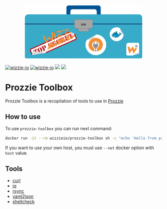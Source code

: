 <p align="center">
    <img src="docs/assets/img/prozzie-toolbox.logo.png" alt="Prozzie Toobox" title="Prozzie Toolbox" width="75%"/>
</p>

[![wizzie-io](https://img.shields.io/badge/powered%20by-wizzie.io-F68D2E.svg)](https://github.com/wizzie-io/)
[![wizzie-io](https://img.shields.io/badge/%20-Docker-0DB7ED.svg?logo=docker)](https://hub.docker.com/r/wizzieio/prozzie-toolbox/)
[![](https://images.microbadger.com/badges/image/wizzieio/prozzie-toolbox.svg)](https://microbadger.com/images/wizzieio/prozzie-toolbox "Get your own image badge on microbadger.com")
[![](https://images.microbadger.com/badges/version/wizzieio/prozzie-toolbox.svg)](https://microbadger.com/images/wizzieio/prozzie-toolbox "Get your own version badge on microbadger.com")

# Prozzie Toolbox

Prozzie Toolbox is a recopilation of tools to use in [Prozzie](https://github.com/wizzie-io/prozzie)

## How to use

To use `prozzie-toolbox` you can run next command:

```bash
docker run -it --rm wizzieio/prozzie-toolbox sh -c "echo 'Hello from prozzie-toolbox'"
```

If you want to use your own host, you must use `--net` docker option with `host` value.

## Tools

- [curl](https://curl.haxx.se/)
- [jq](https://stedolan.github.io/jq/)
- [rsync](https://rsync.samba.org/)
- [yaml2json](https://github.com/bronze1man/yaml2json)
- [shellcheck](https://github.com/koalaman/shellcheck)
